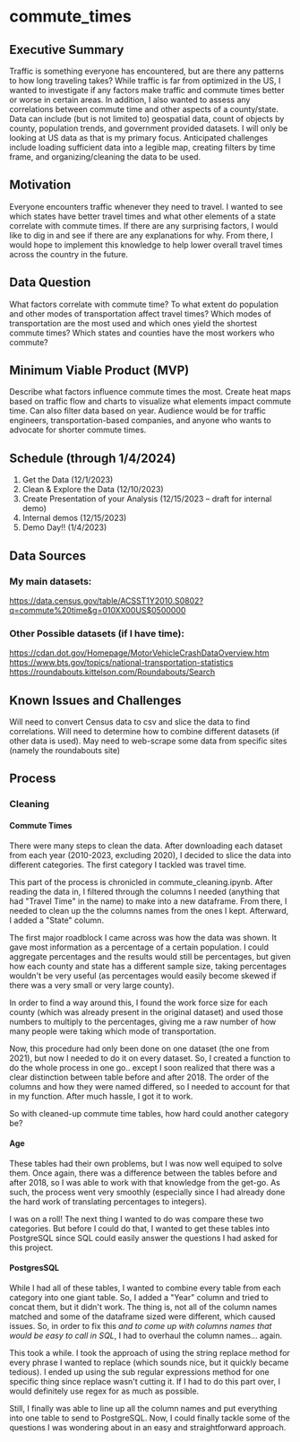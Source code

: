 # commute_times

## Executive Summary
Traffic is something everyone has encountered, but are there any patterns to how long traveling takes? While traffic is far from optimized in the US, I wanted to investigate if any factors make traffic and commute times better or worse in certain areas. In addition, I also wanted to assess any correlations between commute time and other aspects of a county/state. Data can include (but is not limited to) geospatial data, count of objects by county, population trends, and government provided datasets. I will only be looking at US data as that is my primary focus. Anticipated challenges include loading sufficient data into a legible map, creating filters by time frame, and organizing/cleaning the data to be used.

## Motivation
Everyone encounters traffic whenever they need to travel. I wanted to see which states have better travel times and what other elements of a state correlate with commute times. If there are any surprising factors, I would like to dig in and see if there are any explanations for why. From there, I would hope to implement this knowledge to help lower overall travel times across the country in the future.

## Data Question
What factors correlate with commute time? To what extent do population and other modes of transportation affect travel times? Which modes of transportation are the most used and which ones yield the shortest commute times? Which states and counties have the most workers who commute?

## Minimum Viable Product (MVP)
Describe what factors influence commute times the most. Create heat maps based on traffic flow and charts to visualize what elements impact commute time. Can also filter data based on year. Audience would be for traffic engineers, transportation-based companies, and anyone who wants to advocate for shorter commute times.

## Schedule (through 1/4/2024)
1.	Get the Data (12/1/2023)
2.	Clean & Explore the Data (12/10/2023)
3.	Create Presentation of your Analysis (12/15/2023 – draft for internal demo)
4.	Internal demos (12/15/2023)
5.	Demo Day!! (1/4/2023)



## Data Sources
### My main datasets:
https://data.census.gov/table/ACSST1Y2010.S0802?q=commute%20time&g=010XX00US$0500000

### Other Possible datasets (if I have time):
https://cdan.dot.gov/Homepage/MotorVehicleCrashDataOverview.htm
https://www.bts.gov/topics/national-transportation-statistics
https://roundabouts.kittelson.com/Roundabouts/Search

## Known Issues and Challenges
Will need to convert Census data to csv and slice the data to find correlations.
Will need to determine how to combine different datasets (if other data is used).
May need to web-scrape some data from specific sites (namely the roundabouts site)



## Process

### Cleaning

#### Commute Times
There were many steps to clean the data. After downloading each dataset from each year (2010-2023, excluding 2020), I decided to slice the data into different categories. The first category I tackled was travel time.

This part of the process is chronicled in commute_cleaning.ipynb. After reading the data in, I filtered through the columns I needed (anything that had "Travel Time" in the name) to make into a new dataframe. From there, I needed to clean up the the columns names from the ones I kept. Afterward, I added a "State" column.

The first major roadblock I came across was how the data was shown. It gave most information as a percentage of a certain population. I could aggregate percentages and the results would still be percentages, but given how each county and state has a different sample size, taking percentages wouldn't be very useful (as percentages would easily become skewed if there was a very small or very large county).

In order to find a way around this, I found the work force size for each county (which was already present in the original dataset) and used those numbers to multiply to the percentages, giving me a raw number of how many people were taking which mode of transportation.

Now, this procedure had only been done on one dataset (the one from 2021), but now I needed to do it on every dataset. So, I created a function to do the whole process in one go.. except I soon realized that there was a clear distinction between table before and after 2018. The order of the columns and how they were named differed, so I needed to account for that in my function. After much hassle, I got it to work.

So with cleaned-up commute time tables, how hard could another category be?

#### Age
These tables had their own problems, but I was now well equiped to solve them. Once again, there was a difference between the tables before and after 2018, so I was able to work with that knowledge from the get-go. As such, the process went very smoothly (especially since I had already done the hard work of translating percentages to integers).

I was on a roll! The next thing I wanted to do was compare these two categories. But before I could do that, I wanted to get these tables into PostgreSQL since SQL could easily answer the questions I had asked for this project.

#### PostgresSQL
While I had all of these tables, I wanted to combine every table from each category into one giant table. So, I added a "Year" column and tried to concat them, but it didn't work. The thing is, not all of the column names matched and some of the dataframe sized were different, which caused issues. So, in order to fix this *and to come up with columns names that would be easy to call in SQL*, I had to overhaul the column names... again.

This took a while. I took the approach of using the string replace method for every phrase I wanted to replace (which sounds nice, but it quickly became tedious). I ended up using the sub regular expressions method for one specific thing since replace wasn't cutting it. If I had to do this part over, I would definitely use regex for as much as possible.

Still, I finally was able to line up all the column names and put everything into one table to send to PostgreSQL. Now, I could finally tackle some of the questions I was wondering about in an easy and straightforward approach.
